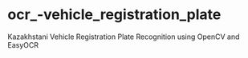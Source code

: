 # ocr_-vehicle_registration_plate
Kazakhstani Vehicle Registration Plate Recognition using OpenCV and EasyOCR
